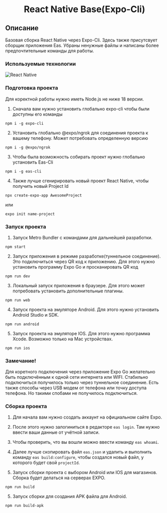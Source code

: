 <h1 align="center">React Native Base(Expo-Cli)</h1>

## Описание
Базовая сборка React Native через Expo-Cli. Здесь также присутсвует сборщик приложения Eas.
Убраны ненужные файлы и написаны более предпочтительные команды для работы. 

### Используемые технологии
![React Native](https://img.shields.io/badge/-ReactNative-black?style=flat-square&logo=React-native)

### Подготовка проекта

Для коректной работы нужно иметь Node.js не ниже 18 версии.

1. Сначала вам нужно установить глобально expo-cli чтобы были доступны его команды

```
npm i -g expo-cli
```

2. Установить глобально @expo/ngrok для соединения проекта к вашему телефону. Может потребовать определенную версию

```
npm i -g @expo/ngrok
```

3. Чтобы была возможность собирать проект нужно глобально установить Eas-Cli

```
npm i -g eas-cli
```

4. Также лучше сгенирировать новый проект React Native, чтобы получить новый Project Id

```
npx create-expo-app AwesomeProject
```

или

```
expo init name-project
```

### Запуск проекта

1. Запуск Metro Bundler с командами для дальнейшей разработки.

```
npm start
```

2. Запуск приложения в режиме разработке(туннельное соединение). Это подключиться через QR код к приложению.
Для этого нужно установить программу Expo Go и просканировать QR код

```
npm run dev
```

3. Локальный запуск приложения в браузере. Для этого может потребовать установить дополнительные плагины. 

```
npm run web
```

4. Запуск проекта на эмуляторе Android. Для этого нужно установить Android Studio и SDK.

```
npm run android
```

5. Запуск проекта на эмуляторе IOS. Для этого нужно программа Xcode. Возможно только на Mac устройствах.

```
npm run ios
```

### Замечание!
Для коретного подключения через приложение Expo Go желательно быть подключённым к одной сети интернета или WIFI.
Стабильно подключиться получилось только через туннельное соединение. Есть также способы через USB модем от телефона
или точку доступа телефона. Но такими спобами не получилось подключиться. 


### Сборка проекта

1. Для начала вам нужно создать аккаунт на официальном сайте Expo.

2. После этого нужно залогиниться в редакторе `eas login`. Там нужно ввести ваши данные от учётной записи.

3. Чтобы проверить, что вы вошли можно ввести команду `eas whoami`.

4. Далее лучше скопировать файл `eas.json` и удалить и выполнить команду `eas build:configure`, чтобы создался
новый файл, у которого будет свой `projectId`.

5. Запуск сборки проекта с выбором Android или IOS для магазинов. Сборка будет делаться на серверах EXPO.

```
npm run build
```

5. Запуск сборки для создания APK файла для Android.

```
npm run build-apk
```
